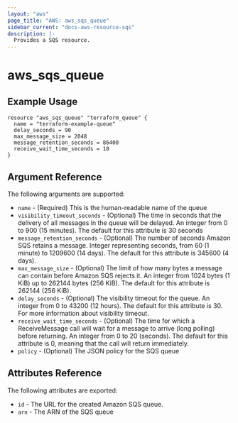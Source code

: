```yaml
---
layout: "aws"
page_title: "AWS: aws_sqs_queue"
sidebar_current: "docs-aws-resource-sqs"
description: |-
  Provides a SQS resource.
---
```


# aws\_sqs\_queue

## Example Usage

```
resource "aws_sqs_queue" "terraform_queue" {
  name = "terraform-example-queue"
  delay_seconds = 90
  max_message_size = 2048
  message_retention_seconds = 86400
  receive_wait_time_seconds = 10
}
```

## Argument Reference

The following arguments are supported:

* `name` - (Required) This is the human-readable name of the queue
* `visibility_timeout_seconds` - (Optional) The time in seconds that the delivery of all messages in the queue will be delayed. An integer from 0 to 900 (15 minutes). The default for this attribute is 30 seconds
* `message_retention_seconds` - (Optional) The number of seconds Amazon SQS retains a message. Integer representing seconds, from 60 (1 minute) to 1209600 (14 days). The default for this attribute is 345600 (4 days).
* `max_message_size` - (Optional) The limit of how many bytes a message can contain before Amazon SQS rejects it. An integer from 1024 bytes (1 KiB) up to 262144 bytes (256 KiB). The default for this attribute is 262144 (256 KiB).
* `delay_seconds` - (Optional) The visibility timeout for the queue. An integer from 0 to 43200 (12 hours). The default for this attribute is 30. For more information about visibility timeout.
* `receive_wait_time_seconds` - (Optional) The time for which a ReceiveMessage call will wait for a message to arrive (long polling) before returning. An integer from 0 to 20 (seconds). The default for this attribute is 0, meaning that the call will return immediately.
* `policy` - (Optional) The JSON policy for the SQS queue

## Attributes Reference

The following attributes are exported:

* `id` - The URL for the created Amazon SQS queue.
* `arn` - The ARN of the SQS queue
